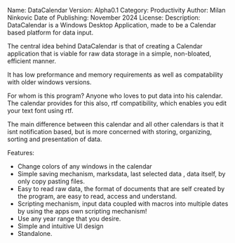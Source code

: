 Name: DataCalendar
Version: Alpha0.1
Category: Productivity
Author: Milan Ninkovic
Date of Publishing: November 2024
License: 
Description: DataCalendar is a Windows Desktop Application, made to be a Calendar based platform for data input.

The central idea behind DataCalendar is that of creating a Calendar application that is viable for raw data storage in a simple, non-bloated, efficient manner.

It has low preformance and memory requirements as well as compatability with older windows versions.

For whom is this program? Anyone who loves to put data into his calendar. The calendar provides for this also, rtf compatibility, which enables you edit your text font using rtf.

The main difference between this calendar and all other calendars is that it isnt notification based, but is more concerned with storing, organizing, sorting and presentation of data.

Features:
- Change colors of any windows in the calendar
- Simple saving mechanism, marksdata, last selected data , data itself, by only copy pasting files.
- Easy to read raw data, the format of documents that are self created by the program, are easy to read, access and understand.
- Scripting mechanism, input data coupled with macros into multiple dates by using the apps own scripting mechanism!
- Use any year range that you desire.
- Simple and intuitive UI design
- Standalone.
